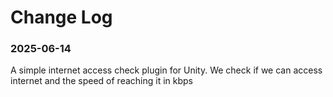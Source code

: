 # Change Log

### 2025-06-14
A simple internet access check plugin for Unity. We check if we can access internet and the speed of reaching it in kbps
